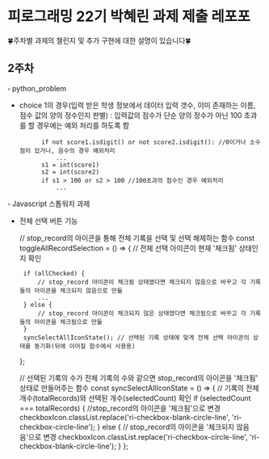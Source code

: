 # 피로그래밍 22기 박혜린 과제 제출 레포포
🍀주차별 과제의 챌린지 및 추가 구현에 대한 설명이 있습니다🍀
<br>
## 2주차
▫️ python_problem
- choice 1의 경우(입력 받은 학생 정보에서 데이터 입력 갯수, 이미 존재하는 이름, 점수 값의 양의 정수인지 판별)
: 입력값의 점수가 단순 양의 정수가 아닌 100 초과를 할 경우에는 예외 처리를 하도록 함

            if not score1.isdigit() or not score2.isdigit(): //0이거나 소수점이 있거나, 음수의 경우 예외처리
                ...      
            s1 = int(score1)
            s2 = int(score2)
            if s1 > 100 or s2 > 100 //100초과의 점수인 경우 예외처리
                ... 

▫️ Javascript 스톱워치 과제
-  전체 선택 버튼 기능

    // stop_record의 아이콘을 통해 전체 기록을 선택 및 선택 해제하는 함수
    const toggleAllRecordSelection = () => {
        // 전체 선택 아이콘이 현재 '체크됨' 상태인지 확인
        
        if (allChecked) {     
            // stop_record 아이콘이 체크됨 상태였다면 체크되지 않음으로 바꾸고 각 기록들의 아이콘을 체크되지 않음으로 만듦
            ...
        } else {
            // stop_record 아이콘이 체크되지 않은 상태였다면 체크됨으로 바꾸고 각 기록들의 아이콘을 체크됨으로 만듦
        }
        syncSelectAllIconState(); // 선택된 기록 상태에 맞게 전체 선택 아이콘의 상태를 동기화(뒤에 이어질 함수에서 사용용)
    };

    // 선택된 기록의 수가 전체 기록의 수와 같으면 stop_record의 아이콘을 '체크됨' 상태로 만들어주는 함수
    const syncSelectAllIconState = () => {
        // 기록의 전체 개수(totalRecords)와 선택된 개수(selectedCount) 확인
        if (selectedCount === totalRecords) { //stop_record의 아이콘을 '체크됨'으로 변경
            checkboxIcon.classList.replace('ri-checkbox-blank-circle-line', 'ri-checkbox-circle-line');
        } else {                             // stop_record의 아이콘을 '체크되지 않음음'으로 변경
            checkboxIcon.classList.replace('ri-checkbox-circle-line', 'ri-checkbox-blank-circle-line');
        }
    };
